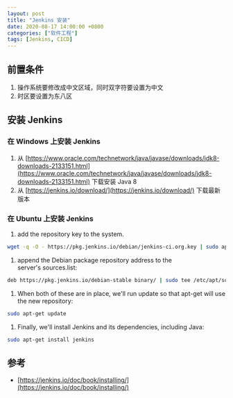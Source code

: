 ```yaml
---
layout: post
title: "Jenkins 安装"
date: 2020-08-17 14:00:00 +0800
categories: ["软件工程"]
tags: [Jenkins, CICD]
---
```


## 前置条件

1. 操作系统要修改成中文区域，同时双字符要设置为中文
1. 时区要设置为东八区

## 安装 Jenkins

### 在 Windows 上安装 Jenkins

1. 从 [https://www.oracle.com/technetwork/java/javase/downloads/jdk8-downloads-2133151.html](https://www.oracle.com/technetwork/java/javase/downloads/jdk8-downloads-2133151.html) 下载安装 Java 8
2. 从 [https://jenkins.io/download/](https://jenkins.io/download/) 下载最新版本

### 在 Ubuntu 上安装 Jenkins

1. add the repository key to the system.

```bash
wget -q -O - https://pkg.jenkins.io/debian/jenkins-ci.org.key | sudo apt-key add -
```

1. append the Debian package repository address to the server's sources.list:

```bash
deb https://pkg.jenkins.io/debian-stable binary/ | sudo tee /etc/apt/sources.list.d/jenkins.list
```

1. When both of these are in place, we'll run update so that apt-get will use the new repository:

```bash
sudo apt-get update
```

1. Finally, we'll install Jenkins and its dependencies, including Java:

```bash
sudo apt-get install jenkins
```

## 参考

- [https://jenkins.io/doc/book/installing/](https://jenkins.io/doc/book/installing/)
